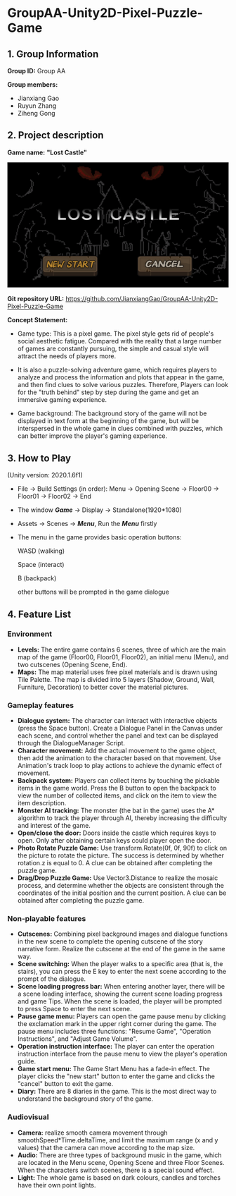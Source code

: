 # GroupAA-Unity2D-Pixel-Puzzle-Game

## 1. Group Information

**Group ID:** Group AA

**Group members:**

- Jianxiang Gao
- Ruyun Zhang
- Ziheng Gong

## 2. Project description

**Game name:** **"Lost Castle"**

![](https://github.com/JianxiangGao/GroupAA-Unity2D-Pixel-Puzzle-Game/blob/main/cover.png)

**Git repository URL:** https://github.com/JianxiangGao/GroupAA-Unity2D-Pixel-Puzzle-Game

**Concept Statement:** 

- Game type: This is a pixel game. The pixel style gets rid of people's social aesthetic fatigue. Compared with the reality that a large number of games are constantly pursuing, the simple and casual style will attract the needs of players more.

- It is also a puzzle-solving adventure game, which requires players to analyze and process the information and plots that appear in the game, and then find clues to solve various puzzles. Therefore, Players can look for the "truth behind" step by step during the game and get an immersive gaming experience.

- Game background: The background story of the game will not be displayed in text form at the beginning of the game, but will be interspersed in the whole game in clues combined with puzzles, which can better improve the player's gaming experience.

## 3. How to Play

(Unity version: 2020.1.6f1)

- File -> Build Settings (in order): Menu -> Opening Scene -> Floor00 -> Floor01 -> Floor02 -> End

- The window ***Game*** -> Display -> Standalone(1920*1080)

- Assets -> Scenes -> ***Menu***, Run the ***Menu*** firstly

- The menu in the game provides basic operation buttons:

  WASD (walking)

  Space (interact)

  B (backpack)

  other buttons will be prompted in the game dialogue

## 4.  Feature List
### Environment

- **Levels:** The entire game contains 6 scenes, three of which are the main map of the game (Floor00, Floor01, Floor02), an initial menu (Menu), and two cutscenes (Opening Scene, End).
- **Maps:** The map material uses free pixel materials and is drawn using Tile Palette. The map is divided into 5 layers (Shadow, Ground, Wall, Furniture, Decoration) to better cover the material pictures.

### Gameplay features

- **Dialogue system:** The character can interact with interactive objects (press the Space button). Create a Dialogue Panel in the Canvas under each scene, and control whether the panel and text can be displayed through the DialogueManager Script.
- **Character movement:** Add the actual movement to the game object, then add the animation to the character based on that movement. Use Animation's track loop to play actions to achieve the dynamic effect of movement.
- **Backpack system:** Players can collect items by touching the pickable items in the game world. Press the B button to open the backpack to view the number of collected items, and click on the item to view the item description.
- **Monster AI tracking:** The monster (the bat in the game) uses the A* algorithm to track the player through AI, thereby increasing the difficulty and interest of the game.
- **Open/close the door:** Doors inside the castle which requires keys to open. Only after obtaining certain keys could player open the door.
- **Photo Rotate Puzzle Game:** Use transform.Rotate(0f, 0f, 90f) to click on the picture to rotate the picture. The success is determined by whether rotation.z is equal to 0. A clue can be obtained after completing the puzzle game.
- **Drag/Drop Puzzle Game:** Use Vector3.Distance to realize the mosaic process, and determine whether the objects are consistent through the coordinates of the initial position and the current position. A clue can be obtained after completing the puzzle game.

### Non-playable features

- **Cutscenes:** Combining pixel background images and dialogue functions in the new scene to complete the opening cutscene of the story narrative form. Realize the cutscene at the end of the game in the same way.
- **Scene switching:** When the player walks to a specific area (that is, the stairs), you can press the E key to enter the next scene according to the prompt of the dialogue.
- **Scene loading progress bar:** When entering another layer, there will be a scene loading interface, showing the current scene loading progress and game Tips. When the scene is loaded, the player will be prompted to press Space to enter the next scene.
- **Pause game menu:** Players can open the game pause menu by clicking the exclamation mark in the upper right corner during the game. The pause menu includes three functions: "Resume Game", "Operation Instructions", and "Adjust Game Volume".
- **Operation instruction interface:** The player can enter the operation instruction interface from the pause menu to view the player's operation guide.
- **Game start menu:** The Game Start Menu has a fade-in effect. The player clicks the "new start" button to enter the game and clicks the "cancel" button to exit the game.
- **Diary:** There are 8 diaries in the game. This is the most direct way to understand the background story of the game.

### Audiovisual

- **Camera:** realize smooth camera movement through smoothSpeed*Time.deltaTime, and limit the maximum range (x and y values) that the camera can move according to the map size.
- **Audio:** There are three types of background music in the game, which are located in the Menu scene, Opening Scene and three Floor Scenes. When the characters switch scenes, there is a special sound effect.
- **Light:** The whole game is based on dark colours, candles and torches have their own point lights.
